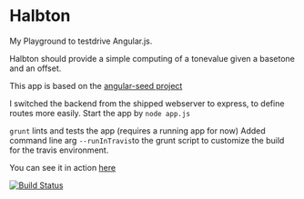 # Halbton
My Playground to testdrive Angular.js.

Halbton should provide a simple computing of a tonevalue given a basetone and an offset.

This app is based on the [angular-seed project](https://github.com/angular/angular-seed/)

I switched the backend from the shipped webserver to express, to define routes more easily.
Start the app by `node app.js`

`grunt` lints and tests the app (requires a running app for now)
Added command line arg `--runInTravis`to the grunt script to customize the build for the travis environment.

You can see it in action [here](http://halbton.herokuapp.com)

[![Build Status](https://travis-ci.org/holgergp/halbton.png)](https://travis-ci.org/holgergp/halbton)



